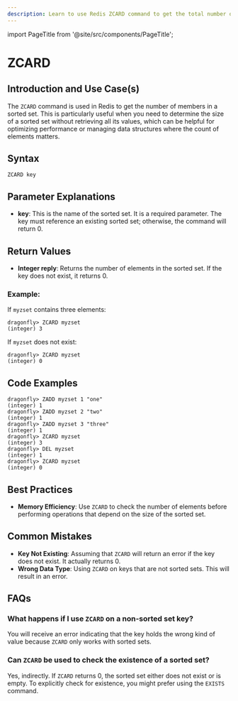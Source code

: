 ```yaml
---
description: Learn to use Redis ZCARD command to get the total number of elements in a sorted set.
---
```


import PageTitle from '@site/src/components/PageTitle';

# ZCARD

<PageTitle title="Redis ZCARD Command (Documentation) | Dragonfly" />

## Introduction and Use Case(s)

The `ZCARD` command is used in Redis to get the number of members in a sorted set. This is particularly useful when you need to determine the size of a sorted set without retrieving all its values, which can be helpful for optimizing performance or managing data structures where the count of elements matters.

## Syntax

```plaintext
ZCARD key
```

## Parameter Explanations

- **key**: This is the name of the sorted set. It is a required parameter. The key must reference an existing sorted set; otherwise, the command will return 0.

## Return Values

- **Integer reply**: Returns the number of elements in the sorted set. If the key does not exist, it returns 0.

### Example:

If `myzset` contains three elements:

```cli
dragonfly> ZCARD myzset
(integer) 3
```

If `myzset` does not exist:

```cli
dragonfly> ZCARD myzset
(integer) 0
```

## Code Examples

```cli
dragonfly> ZADD myzset 1 "one"
(integer) 1
dragonfly> ZADD myzset 2 "two"
(integer) 1
dragonfly> ZADD myzset 3 "three"
(integer) 1
dragonfly> ZCARD myzset
(integer) 3
dragonfly> DEL myzset
(integer) 1
dragonfly> ZCARD myzset
(integer) 0
```

## Best Practices

- **Memory Efficiency**: Use `ZCARD` to check the number of elements before performing operations that depend on the size of the sorted set.

## Common Mistakes

- **Key Not Existing**: Assuming that `ZCARD` will return an error if the key does not exist. It actually returns 0.
- **Wrong Data Type**: Using `ZCARD` on keys that are not sorted sets. This will result in an error.

## FAQs

### What happens if I use `ZCARD` on a non-sorted set key?

You will receive an error indicating that the key holds the wrong kind of value because `ZCARD` only works with sorted sets.

### Can `ZCARD` be used to check the existence of a sorted set?

Yes, indirectly. If `ZCARD` returns 0, the sorted set either does not exist or is empty. To explicitly check for existence, you might prefer using the `EXISTS` command.
